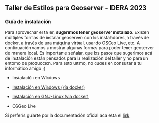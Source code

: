 <h2>Taller de Estilos para Geoserver - IDERA 2023</h2>
<h3>Guía de instalación</h3>

Para aprovechar el taller, **sugerimos tener geoserver instalado**. Existen múltiples formas de instalar geoserver: con los instaladores, a través de docker, a través de una máquina virtual, usando OSGeo Live, etc. A continuación vamos a mostrar algunas formas para poder tener geoserver de manera local.
Es importante señalar, que los pasos que sugerimos acá de instalación están pensados para la realización del taller y no para un entorno de producción. Para esto último, no dudes en consultar a tu informático amigo ;)


* Instalación en Windows

* [Instalación en Windows (vía docker)](https://github.com/martinfernandoortiz/taller_geoserver_idera2023/blob/main/instalation/windows_docker.md)

* [Instalación en GNU-Linux (via docker)](https://github.com/martinfernandoortiz/taller_geoserver_idera2023/blob/main/instalation/linux_docker.md)

* [OSGeo Live](https://github.com/martinfernandoortiz/taller_geoserver_idera2023/blob/main/instalation/OSgeoLive.md)



Si preferís guiarte por la documentación oficial aca esta el [link](https://docs.geoserver.org/stable/en/user/installation/index.html) 
